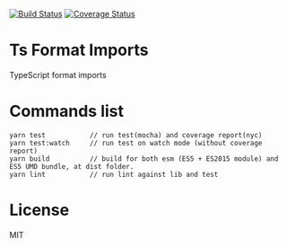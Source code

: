[![Build Status](https://travis-ci.org/bancek/typescript-format-imports.svg?branch=master)](https://travis-ci.org/bancek/typescript-format-imports)
[![Coverage Status](https://coveralls.io/repos/github/bancek/typescript-format-imports/badge.svg?branch=master)](https://coveralls.io/github/bancek/typescript-format-imports?branch=master)

# Ts Format Imports

TypeScript format imports

# Commands list
````
yarn test           // run test(mocha) and coverage report(nyc)
yarn test:watch     // run test on watch mode (without coverage report)
yarn build          // build for both esm (ES5 + ES2015 module) and ES5 UMD bundle, at dist folder.
yarn lint           // run lint against lib and test
````

# License
MIT
